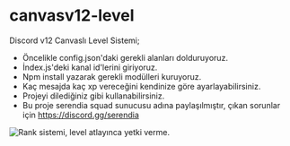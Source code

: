 # canvasv12-level
Discord v12 Canvaslı Level Sistemi;

- Öncelikle config.json'daki gerekli alanları dolduruyoruz.
- İndex.js'deki kanal id'lerini giriyoruz.
- Npm install yazarak gerekli modülleri kuruyoruz.
- Kaç mesajda kaç xp vereceğini kendinize göre ayarlayabilirsiniz.
- Projeyi dilediğiniz gibi kullanabilirsiniz.
- Bu proje serendia squad sunucusu adına paylaşılmıştır, çıkan sorunlar için https://discord.gg/serendia

<p align="left"> <img src="https://cdn.discordapp.com/attachments/822763553119141888/824920931574480936/unknown.png" alt="Rank sistemi, level atlayınca yetki verme." /> </p>

